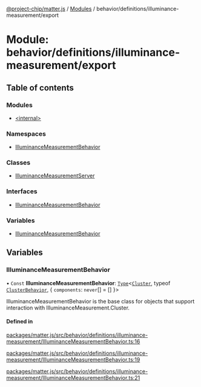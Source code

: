 [@project-chip/matter.js](../README.md) / [Modules](../modules.md) / behavior/definitions/illuminance-measurement/export

# Module: behavior/definitions/illuminance-measurement/export

## Table of contents

### Modules

- [\<internal\>](behavior_definitions_illuminance_measurement_export._internal_.md)

### Namespaces

- [IlluminanceMeasurementBehavior](behavior_definitions_illuminance_measurement_export.IlluminanceMeasurementBehavior.md)

### Classes

- [IlluminanceMeasurementServer](../classes/behavior_definitions_illuminance_measurement_export.IlluminanceMeasurementServer.md)

### Interfaces

- [IlluminanceMeasurementBehavior](../interfaces/behavior_definitions_illuminance_measurement_export.IlluminanceMeasurementBehavior-1.md)

### Variables

- [IlluminanceMeasurementBehavior](behavior_definitions_illuminance_measurement_export.md#illuminancemeasurementbehavior)

## Variables

### IlluminanceMeasurementBehavior

• `Const` **IlluminanceMeasurementBehavior**: [`Type`](../interfaces/behavior_cluster_export.ClusterBehavior.Type.md)\<[`Cluster`](../interfaces/cluster_export.IlluminanceMeasurement.Cluster.md), typeof [`ClusterBehavior`](behavior_cluster_export.ClusterBehavior.md), \{ `components`: `never`[] = [] }\>

IlluminanceMeasurementBehavior is the base class for objects that support interaction with IlluminanceMeasurement.Cluster.

#### Defined in

[packages/matter.js/src/behavior/definitions/illuminance-measurement/IlluminanceMeasurementBehavior.ts:16](https://github.com/project-chip/matter.js/blob/3adaded6/packages/matter.js/src/behavior/definitions/illuminance-measurement/IlluminanceMeasurementBehavior.ts#L16)

[packages/matter.js/src/behavior/definitions/illuminance-measurement/IlluminanceMeasurementBehavior.ts:19](https://github.com/project-chip/matter.js/blob/3adaded6/packages/matter.js/src/behavior/definitions/illuminance-measurement/IlluminanceMeasurementBehavior.ts#L19)

[packages/matter.js/src/behavior/definitions/illuminance-measurement/IlluminanceMeasurementBehavior.ts:21](https://github.com/project-chip/matter.js/blob/3adaded6/packages/matter.js/src/behavior/definitions/illuminance-measurement/IlluminanceMeasurementBehavior.ts#L21)
